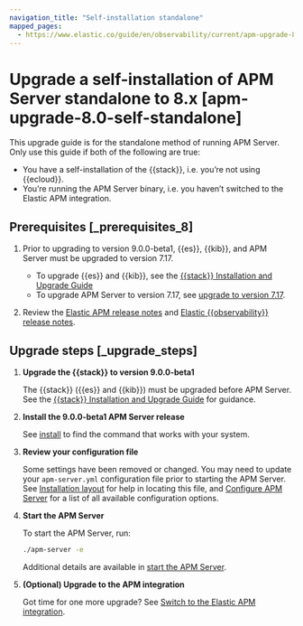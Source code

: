 ```yaml
---
navigation_title: "Self-installation standalone"
mapped_pages:
  - https://www.elastic.co/guide/en/observability/current/apm-upgrade-8.0-self-standalone.html
---
```




# Upgrade a self-installation of APM Server standalone to 8.x [apm-upgrade-8.0-self-standalone]


This upgrade guide is for the standalone method of running APM Server. Only use this guide if both of the following are true:

* You have a self-installation of the {{stack}}, i.e. you’re not using {{ecloud}}.
* You’re running the APM Server binary, i.e. you haven’t switched to the Elastic APM integration.


## Prerequisites [_prerequisites_8]

1. Prior to upgrading to version 9.0.0-beta1, {{es}}, {{kib}}, and APM Server must be upgraded to version 7.17.

    * To upgrade {{es}} and {{kib}}, see the [{{stack}} Installation and Upgrade Guide](https://www.elastic.co/guide/en/elastic-stack/7.17/upgrading-elastic-stack.html)
    * To upgrade APM Server to version 7.17, see [upgrade to version 7.17](https://www.elastic.co/guide/en/apm/guide/7.17/upgrading-to-717.html).

2. Review the [Elastic APM release notes](apm-server://release-notes/index.md) and [Elastic {{observability}} release notes](/release-notes/elastic-observability/index.md).


## Upgrade steps [_upgrade_steps]

1. **Upgrade the {{stack}} to version 9.0.0-beta1**

    The {{stack}} ({{es}} and {{kib}}) must be upgraded before APM Server. See the [{{stack}} Installation and Upgrade Guide](../../../deploy-manage/upgrade/deployment-or-cluster.md) for guidance.

2. **Install the 9.0.0-beta1 APM Server release**

    See [install](apm-server-binary.md#apm-installing) to find the command that works with your system.

3. **Review your configuration file**

    Some settings have been removed or changed. You may need to update your `apm-server.yml` configuration file prior to starting the APM Server. See [Installation layout](installation-layout.md) for help in locating this file, and [Configure APM Server](configure-apm-server.md) for a list of all available configuration options.

4. **Start the APM Server**

    To start the APM Server, run:

    ```bash
    ./apm-server -e
    ```

    Additional details are available in [start the APM Server](apm-server-binary.md#apm-server-starting).

5. **(Optional) Upgrade to the APM integration**

    Got time for one more upgrade? See [Switch to the Elastic APM integration](switch-to-elastic-apm-integration.md).
